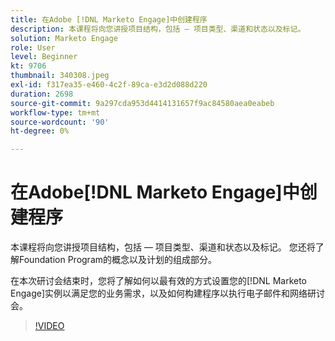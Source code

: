 ```yaml
---
title: 在Adobe [!DNL Marketo Engage]中创建程序
description: 本课程将向您讲授项目结构，包括 — 项目类型、渠道和状态以及标记。
solution: Marketo Engage
role: User
level: Beginner
kt: 9706
thumbnail: 340308.jpeg
exl-id: f317ea35-e460-4c2f-89ca-e3d2d088d220
duration: 2698
source-git-commit: 9a297cda953d4414131657f9ac84580aea0eabeb
workflow-type: tm+mt
source-wordcount: '90'
ht-degree: 0%

---
```


# 在Adobe[!DNL Marketo Engage]中创建程序

本课程将向您讲授项目结构，包括 — 项目类型、渠道和状态以及标记。 您还将了解Foundation Program的概念以及计划的组成部分。

在本次研讨会结束时，您将了解如何以最有效的方式设置您的[!DNL Marketo Engage]实例以满足您的业务需求，以及如何构建程序以执行电子邮件和网络研讨会。

>[!VIDEO](https://video.tv.adobe.com/v/340308/?quality=12&learn=on)
